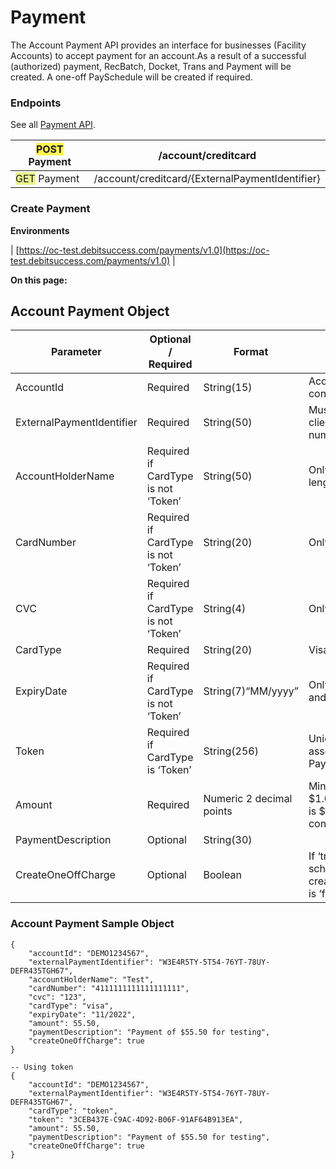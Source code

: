 # Payment
The Account Payment API provides an interface for businesses (Facility Accounts) to accept payment for an account.As a result of a successful (authorized) payment, RecBatch, Docket, Trans and Payment will be created. A one-off PaySchedule will be created if required.


### Endpoints
See all [Payment API](https://oc-debitsuccess.portal.azure-api.net/docs/services/Mock/operations/5e324afe57963486220555b5?&tags=Payment&groupBy=tag).



| <span style="background-color: #FFF44F"> POST</span>  Payment | /account/creditcard | 
|  --- |  --- | 
| <span style="background-color: #E8F48C"> GET</span> Payment | /account/creditcard/{ExternalPaymentIdentifier} | 


### Create Payment


 **Environments** 



| [https://oc-test.debitsuccess.com/payments/v1.0](https://oc-test.debitsuccess.com/payments/v1.0) | 

 **On this page:** 


## Account Payment Object


|  **Parameter**  |  **Optional / Required**  |  **Format**  |  **Notes**  | 
|  --- |  --- |  --- |  --- | 
| AccountId | Required | String(15) | Account.AdfitNoOnly contains alpha numeric | 
| ExternalPaymentIdentifier | Required | String(50) | Must be unique per clientOnly contains alpha numeric and hyphen | 
| AccountHolderName | Required if CardType is not ‘Token’ | String(50) | Only restriction is on length | 
| CardNumber | Required if CardType is not ‘Token’ | String(20) | Only contains numeric | 
| CVC | Required if CardType is not ‘Token’ | String(4) | Only contains numeric | 
| CardType | Required | String(20) | VisaMasterCardTokenetc. | 
| ExpiryDate | Required if CardType is not ‘Token’ | String(7)“MM/yyyy” | Only contains numeric and '/' | 
| Token | Required if CardType is ‘Token’ | String(256) | Unique string value associated with PayMethod | 
| Amount | Required | Numeric 2 decimal points | Minimum amount is $1.00.Maximum amount is $10,000.00. (Can be configured) | 
| PaymentDescription | Optional | String(30) |  | 
| CreateOneOffCharge | Optional | Boolean | If ‘true’, a One-Off pay schedule will be createdThe default value is ‘false’ | 


### Account Payment Sample Object

```
{
	"accountId": "DEMO1234567",
	"externalPaymentIdentifier": "W3E4R5TY-5T54-76YT-78UY-DEFR435TGH67",
	"accountHolderName": "Test",
	"cardNumber": "4111111111111111111",
	"cvc": "123",
	"cardType": "visa",
	"expiryDate": "11/2022",
	"amount": 55.50,
	"paymentDescription": "Payment of $55.50 for testing",
	"createOneOffCharge": true
}

-- Using token
{
	"accountId": "DEMO1234567",
	"externalPaymentIdentifier": "W3E4R5TY-5T54-76YT-78UY-DEFR435TGH67",
	"cardType": "token",
	"token": "3CEB437E-C9AC-4D92-B06F-91AF64B913EA",
	"amount": 55.50,
	"paymentDescription": "Payment of $55.50 for testing",
	"createOneOffCharge": true
}
```



